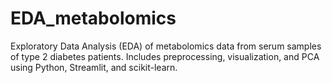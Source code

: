 # EDA_metabolomics
Exploratory Data Analysis (EDA) of metabolomics data from serum samples of type 2 diabetes patients. Includes preprocessing, visualization, and PCA using Python, Streamlit, and scikit-learn. 
